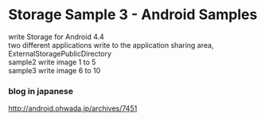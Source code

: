 Storage Sample 3 - Android Samples
===============

 write Storage for Android 4.4 <br/>
 two different applications write to the application sharing area,  ExternalStoragePublicDirectory<br/> 
 sample2 write image 1 to 5 <br/> 
 sample3 write image 6 to 10 <br/> 

### blog in japanese
http://android.ohwada.jp/archives/7451